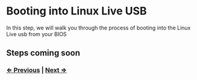 # Booting into Linux Live USB

In this step, we will walk you through the process of booting into the Linux Live usb from your BIOS

## Steps coming soon

### [⇐ Previous](./1-booting-live-usb.md) | [Next ⇒](./3-installing-manjaro-linux.md)
